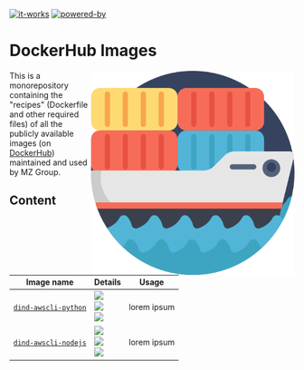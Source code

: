 [![it-works](https://forthebadge.com/images/badges/it-works-why.svg)](https://forthebadge.com)
[![powered-by](https://forthebadge.com/images/badges/powered-by-black-magic.svg)](https://forthebadge.com)

# DockerHub Images

<img src="ship.png" height="360px" align="right"/>

This is a monorepository containing the "recipes" (Dockerfile and other required files) of all the publicly available
images (on [DockerHub][mzdh]) maintained and used by MZ Group.

[mzdh]: https://hub.docker.com/u/mzgroup

## Content

| Image name | Details | Usage |
| ---        | ---     | ---   |
| [`dind-awscli-python`](/dind-awscli-python) | ![](https://img.shields.io/docker/v/mzgroup/dind-awscli-python?logo=docker&style=social)<br>![](https://img.shields.io/docker/pulls/mzgroup/dind-awscli-python?label=pulls&logo=docker&style=social)<br>![](https://img.shields.io/docker/image-size/mzgroup/dind-awscli-python?label=size&logo=docker&style=social) | lorem ipsum |
| [`dind-awscli-nodejs`](/dind-awscli-nodejs) | ![](https://img.shields.io/docker/v/mzgroup/dind-awscli-nodejs?logo=docker&style=social)<br>![](https://img.shields.io/docker/pulls/mzgroup/dind-awscli-nodejs?label=pulls&logo=docker&style=social)<br>![](https://img.shields.io/docker/image-size/mzgroup/dind-awscli-nodejs?label=size&logo=docker&style=social) | lorem ipsum |
